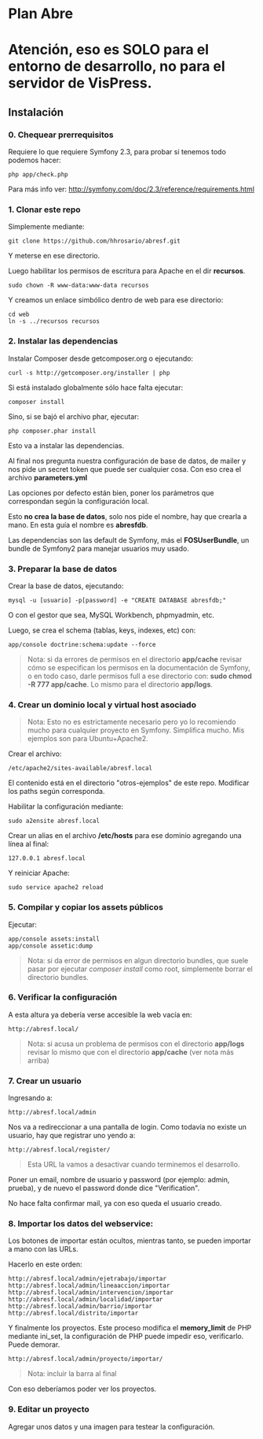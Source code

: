 Plan Abre
=========

# Atención, eso es SOLO para el entorno de desarrollo, no para el servidor de VisPress.

## Instalación

### 0. Chequear prerrequisitos

Requiere lo que requiere Symfony 2.3, para probar si tenemos todo podemos hacer:

    php app/check.php
    
Para más info ver: http://symfony.com/doc/2.3/reference/requirements.html

### 1. Clonar este repo

Simplemente mediante:

    git clone https://github.com/hhrosario/abresf.git

Y meterse en ese directorio.

Luego habilitar los permisos de escritura para Apache en el dir **recursos**.

    sudo chown -R www-data:www-data recursos

Y creamos un enlace simbólico dentro de web para ese directorio:

    cd web
    ln -s ../recursos recursos

### 2. Instalar las dependencias

Instalar Composer desde getcomposer.org o ejecutando:

    curl -s http://getcomposer.org/installer | php

Si está instalado globalmente sólo hace falta ejecutar:

    composer install

Sino, si se bajó el archivo phar, ejecutar:

    php composer.phar install

Esto va a instalar las dependencias.

Al final nos pregunta nuestra configuración de base de datos,
de mailer y nos pide un secret token que puede ser cualquier cosa.
Con eso crea el archivo **parameters.yml**

Las opciones por defecto están bien, poner los parámetros que correspondan
según la configuración local.

Esto **no crea la base de datos**, solo nos pide el nombre,
hay que crearla a mano. En esta guía el nombre es **abresfdb**.

Las dependencias son las default de Symfony, más el **FOSUserBundle**,
un bundle de Symfony2 para manejar usuarios muy usado.

### 3. Preparar la base de datos

Crear la base de datos, ejecutando:

    mysql -u [usuario] -p[password] -e "CREATE DATABASE abresfdb;" 

O con el gestor que sea, MySQL Workbench, phpmyadmin, etc.

Luego, se crea el schema (tablas, keys, indexes, etc) con: 

    app/console doctrine:schema:update --force

> Nota: si da errores de permisos en el directorio **app/cache** revisar cómo se especifican los permisos en la documentación de Symfony, o en todo caso, darle permisos full a ese directorio con: **sudo chmod -R 777 app/cache**. Lo mismo para el directorio **app/logs**.

### 4. Crear un dominio local y virtual host asociado

> Nota: Esto no es estrictamente necesario pero yo lo recomiendo mucho para cualquier proyecto en Symfony. Simplifica mucho. Mis ejemplos son para Ubuntu+Apache2.

Crear el archivo:

    /etc/apache2/sites-available/abresf.local

El contenido está en el directorio "otros-ejemplos" de este repo. Modificar los paths según corresponda.

Habilitar la configuración mediante:

    sudo a2ensite abresf.local

Crear un alias en el archivo **/etc/hosts** para ese dominio agregando una línea al final:

    127.0.0.1 abresf.local

Y reiniciar Apache:

    sudo service apache2 reload

### 5. Compilar y copiar los assets públicos

Ejecutar:

    app/console assets:install
    app/console assetic:dump

> Nota: si da error de permisos en algun directorio bundles, que suele pasar por ejecutar *composer install* como root, simplemente borrar el directorio bundles.

### 6. Verificar la configuración

A esta altura ya debería verse accesible la web vacía en:

    http://abresf.local/

> Nota: si acusa un problema de permisos con el directorio **app/logs** revisar lo mismo que con el directorio **app/cache** (ver nota más arriba)

### 7. Crear un usuario

Ingresando a:

    http://abresf.local/admin

Nos va a redireccionar a una pantalla de login. Como todavía no existe un usuario, hay que registrar uno yendo a:

    http://abresf.local/register/

> Esta URL la vamos a desactivar cuando terminemos el desarrollo.

Poner un email, nombre de usuario y password (por ejemplo: admin, prueba), y de nuevo el password donde dice "Verification".

No hace falta confirmar mail, ya con eso queda el usuario creado.

### 8. Importar los datos del webservice:

Los botones de importar están ocultos, mientras tanto, se pueden importar a mano con las URLs.

Hacerlo en este orden:

    http://abresf.local/admin/ejetrabajo/importar
    http://abresf.local/admin/lineaaccion/importar
    http://abresf.local/admin/intervencion/importar
    http://abresf.local/admin/localidad/importar
    http://abresf.local/admin/barrio/importar
    http://abresf.local/distrito/importar

Y finalmente los proyectos. Este proceso modifica el **memory_limit** de PHP mediante ini_set, la configuración de PHP puede impedir eso, verificarlo. Puede demorar.

    http://abresf.local/admin/proyecto/importar/

> Nota: incluir la barra al final

Con eso deberíamos poder ver los proyectos.

### 9. Editar un proyecto

Agregar unos datos y una imagen para testear la configuración.

